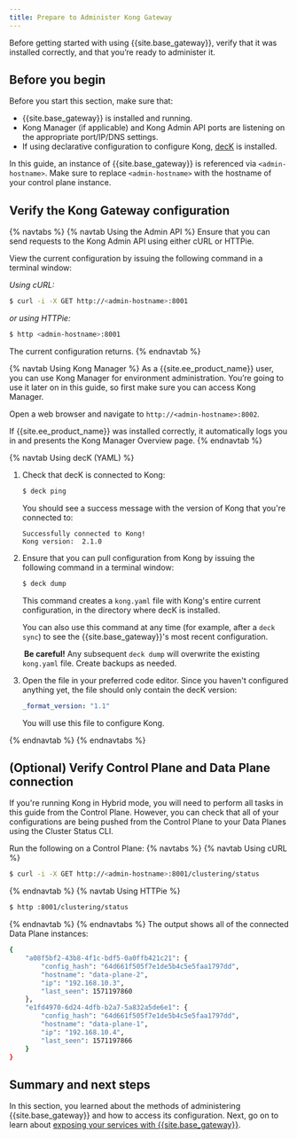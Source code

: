 ```yaml
---
title: Prepare to Administer Kong Gateway
---
```


Before getting started with using {{site.base_gateway}}, verify that it was installed correctly, and that you’re ready to administer it.

## Before you begin

Before you start this section, make sure that:
* {{site.base_gateway}} is installed and running.
* Kong Manager (if applicable) and Kong Admin API ports are listening on the appropriate port/IP/DNS settings.
* If using declarative configuration to configure Kong, [decK](/deck/installation) is installed.

In this guide, an instance of {{site.base_gateway}} is referenced via `<admin-hostname>`. Make sure to replace `<admin-hostname>` with the hostname of your control plane instance.

## Verify the Kong Gateway configuration
{% navtabs %}
{% navtab Using the Admin API %}
Ensure that you can send requests to the Kong Admin API using either cURL or HTTPie.

View the current configuration by issuing the following command in a terminal window:

*Using cURL:*
```bash
$ curl -i -X GET http://<admin-hostname>:8001
```

*or using HTTPie:*
```bash
$ http <admin-hostname>:8001
```
The current configuration returns.
{% endnavtab %}

{% navtab Using Kong Manager %}
As a {{site.ee_product_name}} user, you can use Kong Manager for environment administration. You’re going to use it later on in this guide, so first make sure you can access Kong Manager.

Open a web browser and navigate to `http://<admin-hostname>:8002`.

If {{site.ee_product_name}} was installed correctly, it automatically logs you in and presents the Kong Manager Overview page.
{% endnavtab %}

{% navtab Using decK (YAML) %}

1. Check that decK is connected to Kong:

    ``` bash
    $ deck ping
    ```

    You should see a success message with the version of Kong that you're
    connected to:
    ```
    Successfully connected to Kong!
    Kong version:  2.1.0
    ```

2. Ensure that you can pull configuration from Kong by issuing the following
command in a terminal window:

    ``` bash
    $ deck dump
    ```

    This command creates a `kong.yaml` file with Kong's entire current
    configuration, in the directory where decK is installed.

    You can also use this command at any time (for example, after a `deck sync`)
    to see the {{site.base_gateway}}'s most recent configuration.

    <div class="alert alert-warning">
    <i class="fas fa-exclamation-triangle" style="color:orange; margin-right:3px"></i>
    <strong>Be careful!</strong> Any subsequent <code>deck dump</code> will
    overwrite the existing <code>kong.yaml</code> file. Create backups as needed.
    </div>

3. Open the file in your preferred code editor. Since you haven't configured
anything yet, the file should only contain the decK version:

    ``` yaml
    _format_version: "1.1"
    ```

    You will use this file to configure Kong.

{% endnavtab %}
{% endnavtabs %}

## (Optional) Verify Control Plane and Data Plane connection

If you're running Kong in Hybrid mode, you will need to perform all tasks in this
guide from the Control Plane. However, you can check that all of your
configurations are being pushed from the Control Plane to your Data Planes using
the Cluster Status CLI.

Run the following on a Control Plane:
{% navtabs %}
{% navtab Using cURL %}
```sh
$ curl -i -X GET http://<admin-hostname>:8001/clustering/status
```
{% endnavtab %}
{% navtab Using HTTPie %}
```bash
$ http :8001/clustering/status
```
{% endnavtab %}
{% endnavtabs %}
The output shows all of the connected Data Plane instances:

```sh
{
    "a08f5bf2-43b8-4f1c-bdf5-0a0ffb421c21": {
        "config_hash": "64d661f505f7e1de5b4c5e5faa1797dd",
        "hostname": "data-plane-2",
        "ip": "192.168.10.3",
        "last_seen": 1571197860
    },
    "e1fd4970-6d24-4dfb-b2a7-5a832a5de6e1": {
        "config_hash": "64d661f505f7e1de5b4c5e5faa1797dd",
        "hostname": "data-plane-1",
        "ip": "192.168.10.4",
        "last_seen": 1571197866
    }
}
```

## Summary and next steps

In this section, you learned about the methods of administering {{site.base_gateway}} and how to access its configuration. Next, go on to learn about [exposing your services with {{site.base_gateway}}](/getting-started-guide/{{page.kong_version}}/expose-services).

